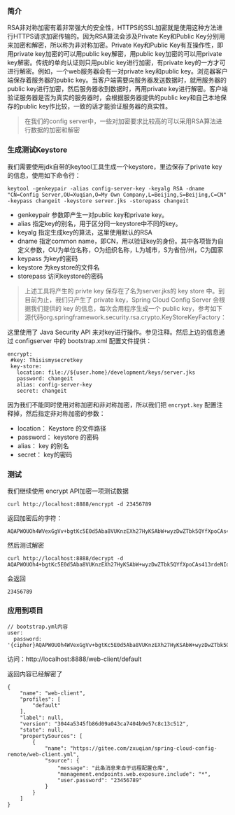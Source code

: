 ### 简介
RSA非对称加密有着非常强大的安全性，HTTPS的SSL加密就是使用这种方法进行HTTPS请求加密传输的。因为RSA算法会涉及Private Key和Public Key分别用来加密和解密，所以称为非对称加密。Private Key和Public Key有互操作性，即用private key加密的可以用public key解密，用public key加密的可以用private key解密。传统的单向认证则只用public key进行加密，有private key的一方才可进行解密。例如，一个web服务器会有一对private key和public key。浏览器客户端保存着服务器的public key。当客户端需要向服务器发送数据时，就用服务器的public key进行加密，然后服务器收到数据时，再用private key进行解密。客户端验证服务器是否为真实的服务器时，会根据服务器提供的public key和自己本地保存的public key作比较，一致的话才能验证服务器的真实性。

> 在我们的config server中，一些对加密要求比较高的可以采用RSA算法进行数据的加密和解密

### 生成测试Keystore
我们需要使用jdk自带的keytool工具生成一个keystore，里边保存了private key的信息，使用如下命令行：
```
keytool -genkeypair -alias config-server-key -keyalg RSA -dname "CN=Config Server,OU=Xuqian,O=My Own Company,L=Beijing,S=Beijing,C=CN" -keypass changeit -keystore server.jks -storepass changeit
```
- genkeypair 参数即产生一对public key和private key。
- alias 指定key的别名，用于区分同一keystore中不同的key。
- keyalg 指定生成key的算法，这里使用默认的RSA
- dname 指定common name，即CN，用以验证key的身份。其中各项皆为自定义参数，OU为单位名称，O为组织名称，L为城市，S为省份/州，C为国家
- keypass 为key的密码
- keystore 为keystore的文件名
- storepass 访问keystore的密码
> 上述工具将产生的 privte key 保存在了名为server.jks的 key store 中。到目前为止，我们只产生了 private key，Spring Cloud Config Server 会根据我们提供的 key 的信息，每次会用程序生成一个 public key，参考如下源代码org.springframework.security.rsa.crypto.KeyStoreKeyFactory：

 这里使用了 Java Security API 来对key进行操作。参见注释。然后上边的信息通过 configserver 中的 bootstrap.xml 配置文件提供：
 ```
 encrypt:
  #key: Thisismysecretkey
  key-store:
    location: file://${user.home}/development/keys/server.jks
    password: changeit
    alias: config-server-key
    secret: changeit
```
因为我们不能同时使用对称加密和非对称加密，所以我们把 `encrypt.key` 配置注释掉，然后指定非对称加密的参数：
- location： Keystore 的文件路径
- password： keystore 的密码
- alias： key 的别名
- secret： key的密码
### 测试
我们继续使用 encrypt API加密一项测试数据
```
curl http://localhost:8888/encrypt -d 23456789
```
返回加密后的字符：
```
AQAPWOUOh4WVexGgVv+bgtKc5E0d5Aba8VUKnzEXh27HyKSAbW+wyzDwZTbk5QYfXpoCAs413rdeNIdR2ez44nkjT5V+438/VQExySzjZPhP0xYXi9YIaJqA3+Ji+IWK8hrGtJ4dzxIkmItiimCOirLdZzZGDm/yklMUVh7lARSNuMxXGKlpdBPKYWdqHm57ob6Sb0ivm4H4mL1n4d3QUCuE7hh2F4Aw4oln7XueyMkRPTtPy8OpnBEEZhRfmaL/auVZquLU5jjMNJk9JiWOy+DSTscViY/MZ+dypv6F4AfDdVvog89sNmPzcUT+zmB8jXHdjLoKy+63RG326WffY9OPuImW6/kCWZHV6Vws55hHqRy713W6yDBlrQ/gYC3Wils=
```
然后测试解密
```
curl http://localhost:8888/decrypt -d AQAPWOUOh4+bgtKc5E0d5Aba8VUKnzEXh27HyKSAbW+wyzDwZTbk5QYfXpoCAs413rdeNIdR2ez44nkjT5V+438/VQExySzjZPhP0xYXi9YIaJqA3+Ji+IWK8hrGtJ4dzxIkmItiimCOirLdZzZGDm/yklMUVh7lARSNuMxXGKlpdBPKYWdqHm57ob6Sb0ivm4H4mL1n4d3QUCuE7hh2F4Aw4oln7XueyMkRPTtPy8OpnBEEZhRfmaL/auVZquLU5jjMNJk9JiWOy+DSTscViY/MZ+dypv6F4AfDdVvog89sNmPzcUT+zmB8jXHdjLoKy+63RG326WffY9OPuImW6/kCWZHV6Vws55hHqRy713W6yDBlrQ/gYC3Wils=
```
会返回
```
23456789
```
### 应用到项目
```
// bootstrap.yml内容
user:
  password: '{cipher}AQAPWOUOh4WVexGgVv+bgtKc5E0d5Aba8VUKnzEXh27HyKSAbW+wyzDwZTbk5QYfXpoCAs413rdeNIdR2ez44nkjT5V+438/VQExySzjZPhP0xYXi9YIaJqA3+Ji+IWK8hrGtJ4dzxIkmItiimCOirLdZzZGDm/yklMUVh7lARSNuMxXGKlpdBPKYWdqHm57ob6Sb0ivm4H4mL1n4d3QUCuE7hh2F4Aw4oln7XueyMkRPTtPy8OpnBEEZhRfmaL/auVZquLU5jjMNJk9JiWOy+DSTscViY/MZ+dypv6F4AfDdVvog89sNmPzcUT+zmB8jXHdjLoKy+63RG326WffY9OPuImW6/kCWZHV6Vws55hHqRy713W6yDBlrQ/gYC3Wils='
```
访问：http://localhost:8888/web-client/default

返回内容已经解密了
```
{
    "name": "web-client",
    "profiles": [
        "default"
    ],
    "label": null,
    "version": "3044a5345fb86d09a043ca7404b9e57c8c13c512",
    "state": null,
    "propertySources": [
        {
            "name": "https://gitee.com/zxuqian/spring-cloud-config-remote/web-client.yml",
            "source": {
                "message": "此条消息来自于远程配置仓库",
                "management.endpoints.web.exposure.include": "*",
                "user.password": "23456789"
            }
        }
    ]
}

```